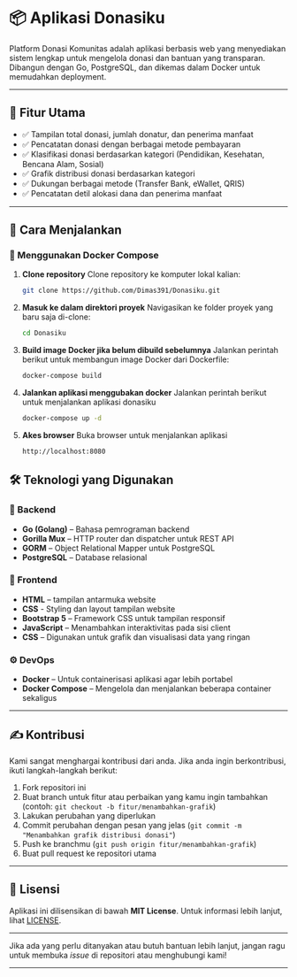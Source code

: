# 📦 Aplikasi Donasiku
Platform Donasi Komunitas adalah aplikasi berbasis web yang menyediakan sistem lengkap untuk mengelola donasi dan bantuan yang transparan. Dibangun dengan Go, PostgreSQL, dan dikemas dalam Docker untuk memudahkan deployment.

---

## 🚀 Fitur Utama

- ✅ Tampilan total donasi, jumlah donatur, dan penerima manfaat
- ✅ Pencatatan donasi dengan berbagai metode pembayaran
- ✅ Klasifikasi donasi berdasarkan kategori (Pendidikan, Kesehatan, Bencana Alam, Sosial)
- ✅ Grafik distribusi donasi berdasarkan kategori
- ✅ Dukungan berbagai metode (Transfer Bank, eWallet, QRIS)
- ✅ Pencatatan detil alokasi dana dan penerima manfaat

---

## 🚀 Cara Menjalankan

### 🔁 Menggunakan Docker Compose

1. **Clone repository**
   Clone repository ke komputer lokal kalian:
   ```bash
   git clone https://github.com/Dimas391/Donasiku.git
   ``` 
2. **Masuk ke dalam direktori proyek**
   Navigasikan ke folder proyek yang baru saja di-clone:
   ```bash
   cd Donasiku
   ```
3. **Build image Docker jika belum dibuild sebelumnya**
   Jalankan perintah berikut untuk membangun image Docker dari Dockerfile:
   ```bash
   docker-compose build
   ```
4. **Jalankan aplikasi menggubakan docker**
   Jalankan perintah berikut untuk menjalankan aplikasi donasiku
   ```bash
   docker-compose up -d
   ```
5. **Akes browser**
   Buka browser untuk menjalankan aplikasi
   ```bash
   http://localhost:8080
   ```
   
## 🛠️ Teknologi yang Digunakan

### 🔧 Backend

- **Go (Golang)** – Bahasa pemrograman backend
- **Gorilla Mux** – HTTP router dan dispatcher untuk REST API
- **GORM** – Object Relational Mapper untuk PostgreSQL
- **PostgreSQL** – Database relasional 

### 🎨 Frontend

- **HTML** – tampilan antarmuka website
- **CSS** - Styling dan layout tampilan website
- **Bootstrap 5** – Framework CSS untuk tampilan responsif
- **JavaScript** – Menambahkan interaktivitas pada sisi client
- **CSS** – Digunakan untuk grafik dan visualisasi data yang ringan

### ⚙️ DevOps

- **Docker** – Untuk containerisasi aplikasi agar lebih portabel
- **Docker Compose** – Mengelola dan menjalankan beberapa container sekaligus
---

## ✍️ Kontribusi

Kami sangat menghargai kontribusi dari anda. Jika anda ingin berkontribusi, ikuti langkah-langkah berikut:

1. Fork repositori ini
2. Buat branch untuk fitur atau perbaikan yang kamu ingin tambahkan (contoh: `git checkout -b fitur/menambahkan-grafik`)
3. Lakukan perubahan yang diperlukan
4. Commit perubahan dengan pesan yang jelas (`git commit -m "Menambahkan grafik distribusi donasi"`)
5. Push ke branchmu (`git push origin fitur/menambahkan-grafik`)
6. Buat pull request ke repositori utama

---

## 📄 Lisensi

Aplikasi ini dilisensikan di bawah **MIT License**. Untuk informasi lebih lanjut, lihat [LICENSE](LICENSE).

---

Jika ada yang perlu ditanyakan atau butuh bantuan lebih lanjut, jangan ragu untuk membuka *issue* di repositori atau menghubungi kami!

---



   


